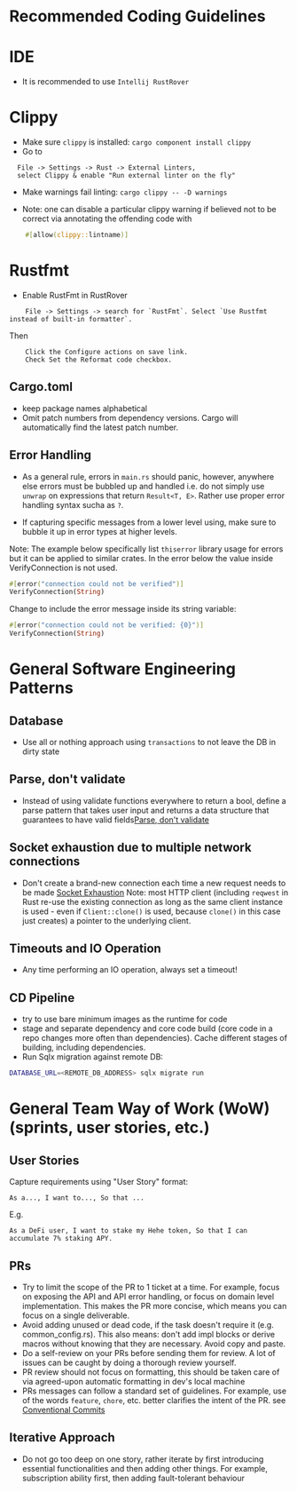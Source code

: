 # Recommended Coding Guidelines

# IDE

- It is recommended to use `Intellij RustRover`

# Clippy

- Make sure `clippy` is installed: `cargo component install clippy`
- Go to

```
  File -> Settings -> Rust -> External Linters, 
  select Clippy & enable "Run external linter on the fly"
```

- Make warnings fail linting:
  `cargo clippy -- -D warnings`

- Note: one can disable a particular clippy warning if believed not to be correct via annotating
  the offending code with

```rust
    #[allow(clippy::lintname)]
```

# Rustfmt

- Enable RustFmt in RustRover

```
    File -> Settings -> search for `RustFmt`. Select `Use Rustfmt instead of built-in formatter`.
```

Then

```
    Click the Configure actions on save link.
    Check Set the Reformat code checkbox.
```

## Cargo.toml

- keep package names alphabetical
- Omit patch numbers from dependency versions. Cargo will automatically find the latest patch number.

## Error Handling

- As a general rule, errors in `main.rs` should panic, however, anywhere else errors must be bubbled up and handled i.e.
  do not simply use `unwrap` on expressions that return `Result<T, E>`. Rather use proper error handling syntax sucha
  as `?`.

- If capturing specific messages from a lower level using, make sure to bubble it up in error types at higher levels.

Note: The example below specifically list `thiserror` library usage for errors but it can be applied to similar crates.
In the error below the value inside VerifyConnection is not used.

```rust
#[error("connection could not be verified")]
VerifyConnection(String)
```

Change to include the error message inside its string variable:

```rust
#[error("connection could not be verified: {0}")]
VerifyConnection(String)
```

# General Software Engineering Patterns

## Database

- Use all or nothing approach using `transactions` to not leave the DB in dirty state

## Parse, don't validate

- Instead of using validate functions everywhere to return a bool, define a parse pattern that takes user input
  and returns a data structure that guarantees to have valid
  fields[Parse, don't validate](https://lexi-lambda.github.io/blog/2019/11/05/parse-don-t-validate/)

## Socket exhaustion due to multiple network  connections

- Don't create a brand-new connection each time a new request needs to be made
  [Socket Exhaustion](https://www.aspnetmonsters.com/2016/08/2016-08-27-httpclientwrong/)
  Note: most HTTP client (including `reqwest` in Rust re-use the existing connection as long as the same
  client instance is used - even if `Client::clone()` is used, because `clone()` in this case just creates)
  a pointer to the underlying client.

## Timeouts and IO Operation

- Any time performing an IO operation, always set a timeout!

## CD Pipeline

- try to use bare minimum images as the runtime for code
- stage and separate dependency and core code build (core code in a repo changes more often than dependencies).
  Cache different stages of building, including dependencies.
- Run Sqlx migration against remote DB:

```bash
DATABASE_URL=<REMOTE_DB_ADDRESS> sqlx migrate run
```

# General Team Way of Work (WoW) (sprints, user stories, etc.)

## User Stories

Capture requirements using "User Story" format:

```
As a..., I want to..., So that ...
```

E.g.

```
As a DeFi user, I want to stake my Hehe token, So that I can accumulate 7% staking APY.
```

## PRs

- Try to limit the scope of the PR to 1 ticket at a time. For example, focus on exposing the API and API error handling,
  or focus on domain level implementation. This makes the PR more concise, which means you can focus on a single
  deliverable.
- Avoid adding unused or dead code, if the task doesn't require it (e.g. common_config.rs). This also means: don't add
  impl blocks or derive macros without knowing that they are necessary. Avoid copy and paste.
- Do a self-review on your PRs before sending them for review. A lot of issues can be caught by doing a thorough review
  yourself.
- PR review should not focus on formatting, this should be taken care of via agreed-upon automatic formatting in
  dev's local machine
- PRs messages can follow a standard set of guidelines. For example, use of the words `feature`, `chore`, etc. better
  clarifies the intent of the PR.
  see [Conventional Commits](https://www.conventionalcommits.org/en/v1.0.0-beta.2/)

## Iterative Approach

- Do not go too deep on one story, rather iterate by first introducing essential functionalities
  and then adding other things. For example, subscription ability first, then adding fault-tolerant behaviour


